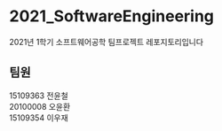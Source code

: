 # 2021_SoftwareEngineering

2021년 1학기 소프트웨어공학 팀프로젝트 레포지토리입니다

## 팀원  
15109363 전윤철  
20100008 오윤환  
15109354 이우재  
